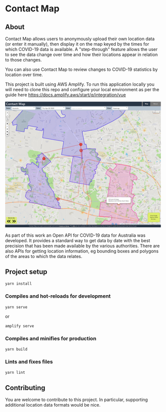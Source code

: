 # Contact Map

## About

Contact Map allows users to anonymously upload their own location data (or enter it manually), then display it on the map keyed by the times for which COVID-19 data is available. A "step-through" feature allows the user to see the data change over time and how their locations appear in relation to those changes.

You can also use Contact Map to review changes to COVID-19 statistics by location over time.

This project is built using AWS Amplify. To run this application locally you will need to clone this repo and configure your local environment as per the guide here https://docs.amplify.aws/start/q/integration/vue

<img src="public/img/screenshot-smaller.jpg">

As part of this work an Open API for COVID-19 data for Australia was developed. It provides a standard way to get data by date with the best precision that has been made available by the various authorities. There are also APIs for getting location information, eg bounding boxes and polygons of the areas to which the data relates.

## Project setup

```
yarn install
```

### Compiles and hot-reloads for development

```
yarn serve
```

or

```
amplify serve
```

### Compiles and minifies for production

```
yarn build
```

### Lints and fixes files

```
yarn lint
```

## Contributing

You are welcome to contribute to this project. In particular, supporting additional location data formats would be nice.

